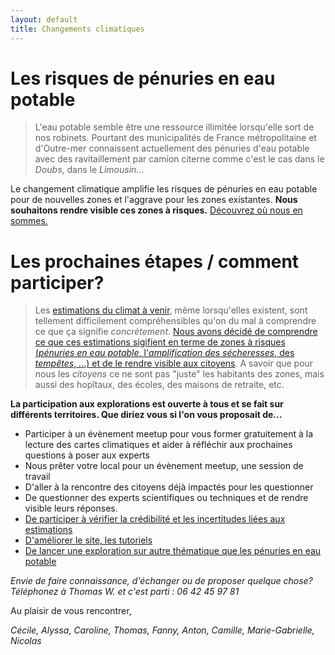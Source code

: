 ```yaml
---
layout: default
title: Changements climatiques
---
```


# Les risques de pénuries en eau potable

> L'eau potable semble être une ressource illimitée lorsqu'elle sort de nos robinets. Pourtant des municipalités de France métropolitaine et d'Outre-mer connaissent actuellement des pénuries d'eau potable avec des ravitaillement par camion citerne comme c'est le cas dans le *Doubs*, dans le *Limousin*... 

Le changement climatique amplifie les risques de pénuries en eau potable pour de nouvelles zones et l'aggrave pour les zones existantes. **Nous souhaitons rendre visible ces zones à risques.** [Découvrez où nous en sommes.](../risques-penurie-eau)

# Les prochaines étapes / comment participer?

> Les [estimations du climat à venir](../donnees), même lorsqu'elles existent, sont tellement difficilement compréhensibles qu'on du mal à comprendre ce que ça signifie *concrètement*. [Nous avons décidé de comprendre ce que ces estimations sigifient en terme de zones à risques (*pénuries en eau potable*, l'*amplification des sécheresses*, des *tempêtes*, ...) et de le rendre visible aux citoyens](../methode). A savoir que pour nous les *citoyens* ce ne sont pas "juste" les habitants des zones, mais aussi des hopîtaux, des écoles, des maisons de retraite, etc. 

**La participation aux explorations est ouverte à tous et se fait sur différents territoires. Que diriez vous si l'on vous proposait de...**

* Participer à un évènement meetup pour vous former gratuitement à la lecture des cartes climatiques et aider à réfléchir aux prochaines questions à poser aux experts
* Nous prêter votre local pour un évènement meetup, une session de travail
* D'aller à la rencontre des citoyens déjà impactés pour les questionner
* De questionner des experts scientifiques ou techniques et de rendre visible leurs réponses.
* [De participer à vérifier la crédibilité et les incertitudes liées aux estimations](../donnees)
* [D'améliorer le site, les tutoriels](https://github.com/anticiper/anticiper.github.io)
* [De lancer une exploration sur autre thématique que les pénuries en eau potable](../methode)

*Envie de faire connaissance, d'échanger ou de proposer quelque chose? Téléphonez à Thomas W. et c'est parti : 06 42 45 97 81*

Au plaisir de vous rencontrer,

*Cécile, Alyssa, Caroline, Thomas, Fanny, Anton, Camille, Marie-Gabrielle, Nicolas*
